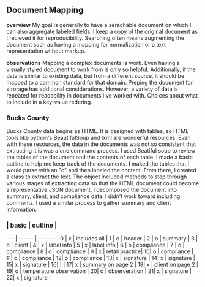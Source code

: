 ## Document Mapping

**overview**
My goal is generally to have a serachable document on which I can also aggregate labeled fields. I keep a copy of the original document as I recieved it for reproducibility. Searching often means augmenting the document such as having a mapping for normalization or a text representation without markup.

**observations**
Mapping a complex documents is work. Even having a visually styled document to work from is only so helpful. Additionally, if the data is similar to existing data, but from a different source, it should be mapped to a common standard for that domain.
Preping the document for strorage has additional considerations. However, a variety of data is repeated for readability in documents I've worked with. Choices about what to include in a key-value redering.

### Bucks County
Bucks County data begins as HTML. It is designed with tables, so HTML tools like python's BeautifulSoup and lxml are wonderful resources.
Even with these resources, the data in the documents was not so consistent that extracting it is was a one command process.
I used Beatiful soup to review the tables of the document and the contents of each table. I made a basic outline to help me keep track of the documents. I maked the tables that I would parse with an "o" and then labeled the content. From there, I created a class to extract the text. The object included methods to step through various stages of extracting data so that the HTML document could become a representative JSON document. 
I decomposed the document into summary, client, and compliance data. I didn't work toward including comments. I used a similar process to gather summary and client information. 

### |  basic | outline |
--- | ------ | ------- |
0 | x | includes all   |
1 | o | header         |
2 | o | summary        |
3 | o | client         |
4 | x | label info     |
5 | x | label info     |
6 | o | compliance     |
7 | o | compliance     |
8 | o | compliance     |
9 | x | retail practice|
10| o | compliance     |
11| o | compliance     |
12| o | compliance    |
13| x | signature      |
14| x | signature      |
15| x | signature      |
16|   |                |
17| x | summary on page 2 |
18| x | client on page 2 |
19| o | temperature observation |
20| o | observeration |
21| x | signature     |
22| x | signature     |
